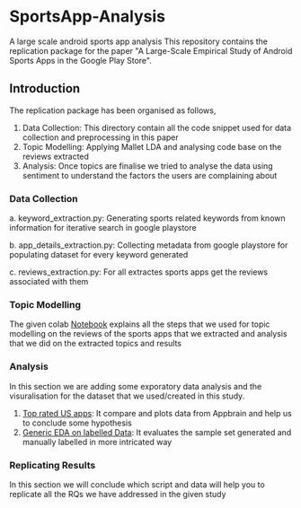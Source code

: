 # SportsApp-Analysis
A large scale android sports app analysis
This repository contains the replication package for the paper "A Large-Scale Empirical Study of Android Sports Apps in the Google Play Store".



## Introduction 

The replication package has been organised as follows, 
1. Data Collection: This directory contain all the code snippet used for data collection and preprocessing in this paper
2. Topic Modelling: Applying Mallet LDA and analysing code base on the reviews extracted
3. Analysis: Once topics are finalise we tried to analyse the data using sentiment to understand the factors the users are complaining about

### Data Collection

   a. keyword_extraction.py: Generating sports related keywords from known information for iterative search in google playstore
   
   b. app_details_extraction.py: Collecting metadata from google playstore for populating dataset for every keyword generated
   
   c. reviews_extraction.py: For all extractes sports apps get the reviews associated with them

### Topic Modelling

The given colab [Notebook](https://colab.research.google.com/drive/108V8KMsTeUH4knPBoCZ1dlWeLRUNSr16?usp=sharing) explains all the steps that we used for topic modelling on the reviews of the sports apps that we extracted and analysis that we did on the extracted topics and results
### Analysis

In this section we are adding some exporatory data analysis and the visuralisation for the dataset that we used/created in this study.

1. [Top rated US apps](https://datastudio.google.com/reporting/89dd54e3-f18d-438f-be62-651c7a572b6a): It compare and plots data from Appbrain and help us to conclude some hypothesis 
2. [Generic EDA on labelled Data](https://datastudio.google.com/reporting/d40a3824-b681-4560-915f-c52d79676b52): It evaluates the sample set generated and manually labelled in more intricated way
### Replicating Results

In this section we will conclude which script and data will help you to replicate all the RQs we have addressed in the given study 
